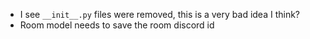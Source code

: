* I see `__init__.py` files were removed, this is a very bad idea I think?
* Room model needs to save the room discord id